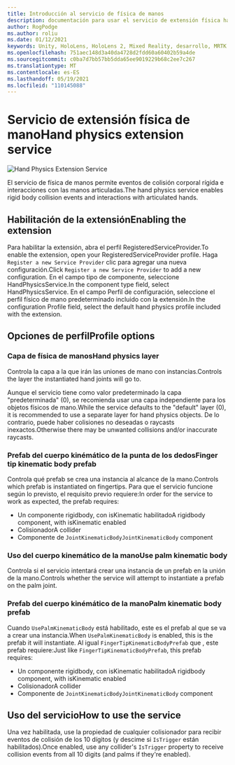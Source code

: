 ```yaml
---
title: Introducción al servicio de física de manos
description: documentación para usar el servicio de extensión física hand en MRTK
author: RogPodge
ms.author: roliu
ms.date: 01/12/2021
keywords: Unity, HoloLens, HoloLens 2, Mixed Reality, desarrollo, MRTK
ms.openlocfilehash: 751aec148d3a40da4728d2fdd60a60402b59a4de
ms.sourcegitcommit: c0ba7d7bb57bb5dda65ee9019229b68c2ee7c267
ms.translationtype: MT
ms.contentlocale: es-ES
ms.lasthandoff: 05/19/2021
ms.locfileid: "110145088"
---
```

# <a name="hand-physics-extension-service"></a><span data-ttu-id="cfb2e-104">Servicio de extensión física de mano</span><span class="sxs-lookup"><span data-stu-id="cfb2e-104">Hand physics extension service</span></span>

![Hand Physics Extension Service](../images/hand-physics/MRTK_UX_HandPhysics_Main.jpg)

<span data-ttu-id="cfb2e-106">El servicio de física de manos permite eventos de colisión corporal rígida e interacciones con las manos articuladas.</span><span class="sxs-lookup"><span data-stu-id="cfb2e-106">The hand physics service enables rigid body collision events and interactions with articulated hands.</span></span>

## <a name="enabling-the-extension"></a><span data-ttu-id="cfb2e-107">Habilitación de la extensión</span><span class="sxs-lookup"><span data-stu-id="cfb2e-107">Enabling the extension</span></span>

<span data-ttu-id="cfb2e-108">Para habilitar la extensión, abra el perfil RegisteredServiceProvider.</span><span class="sxs-lookup"><span data-stu-id="cfb2e-108">To enable the extension, open your RegisteredServiceProvider profile.</span></span> <span data-ttu-id="cfb2e-109">Haga `Register a new Service Provider` clic para agregar una nueva configuración.</span><span class="sxs-lookup"><span data-stu-id="cfb2e-109">Click `Register a new Service Provider` to add a new configuration.</span></span> <span data-ttu-id="cfb2e-110">En el campo tipo de componente, seleccione HandPhysicsService.</span><span class="sxs-lookup"><span data-stu-id="cfb2e-110">In the component type field, select HandPhysicsService.</span></span> <span data-ttu-id="cfb2e-111">En el campo Perfil de configuración, seleccione el perfil físico de mano predeterminado incluido con la extensión.</span><span class="sxs-lookup"><span data-stu-id="cfb2e-111">In the configuration Profile field, select the default hand physics profile included with the extension.</span></span>

## <a name="profile-options"></a><span data-ttu-id="cfb2e-112">Opciones de perfil</span><span class="sxs-lookup"><span data-stu-id="cfb2e-112">Profile options</span></span>

### <a name="hand-physics-layer"></a><span data-ttu-id="cfb2e-113">Capa de física de manos</span><span class="sxs-lookup"><span data-stu-id="cfb2e-113">Hand physics layer</span></span>

<span data-ttu-id="cfb2e-114">Controla la capa a la que irán las uniones de mano con instancias.</span><span class="sxs-lookup"><span data-stu-id="cfb2e-114">Controls the layer the instantiated hand joints will go to.</span></span>

<span data-ttu-id="cfb2e-115">Aunque el servicio tiene como valor predeterminado la capa "predeterminada" (0), se recomienda usar una capa independiente para los objetos físicos de mano.</span><span class="sxs-lookup"><span data-stu-id="cfb2e-115">While the service defaults to the "default" layer (0), it is recommended to use a separate layer for hand physics objects.</span></span> <span data-ttu-id="cfb2e-116">De lo contrario, puede haber colisiones no deseadas o raycasts inexactos.</span><span class="sxs-lookup"><span data-stu-id="cfb2e-116">Otherwise there may be unwanted collisions and/or inaccurate raycasts.</span></span>

### <a name="finger-tip-kinematic-body-prefab"></a><span data-ttu-id="cfb2e-117">Prefab del cuerpo kinémático de la punta de los dedos</span><span class="sxs-lookup"><span data-stu-id="cfb2e-117">Finger tip kinematic body prefab</span></span>

<span data-ttu-id="cfb2e-118">Controla qué prefab se crea una instancia al alcance de la mano.</span><span class="sxs-lookup"><span data-stu-id="cfb2e-118">Controls which prefab is instantiated on fingertips.</span></span> <span data-ttu-id="cfb2e-119">Para que el servicio funcione según lo previsto, el requisito previo requiere:</span><span class="sxs-lookup"><span data-stu-id="cfb2e-119">In order for the service to work as expected, the prefab requires:</span></span>

- <span data-ttu-id="cfb2e-120">Un componente rigidbody, con isKinematic habilitado</span><span class="sxs-lookup"><span data-stu-id="cfb2e-120">A rigidbody component, with isKinematic enabled</span></span>
- <span data-ttu-id="cfb2e-121">Colisionador</span><span class="sxs-lookup"><span data-stu-id="cfb2e-121">A collider</span></span>
- <span data-ttu-id="cfb2e-122">Componente de `JointKinematicBody`</span><span class="sxs-lookup"><span data-stu-id="cfb2e-122">`JointKinematicBody` component</span></span>

### <a name="use-palm-kinematic-body"></a><span data-ttu-id="cfb2e-123">Uso del cuerpo kinemático de la mano</span><span class="sxs-lookup"><span data-stu-id="cfb2e-123">Use palm kinematic body</span></span>

<span data-ttu-id="cfb2e-124">Controla si el servicio intentará crear una instancia de un prefab en la unión de la mano.</span><span class="sxs-lookup"><span data-stu-id="cfb2e-124">Controls whether the service will attempt to instantiate a prefab on the palm joint.</span></span>

### <a name="palm-kinematic-body-prefab"></a><span data-ttu-id="cfb2e-125">Prefab del cuerpo kinémático de la mano</span><span class="sxs-lookup"><span data-stu-id="cfb2e-125">Palm kinematic body prefab</span></span>

<span data-ttu-id="cfb2e-126">Cuando `UsePalmKinematicBody` está habilitado, este es el prefab al que se va a crear una instancia.</span><span class="sxs-lookup"><span data-stu-id="cfb2e-126">When `UsePalmKinematicBody` is enabled, this is the prefab it will instantiate.</span></span> <span data-ttu-id="cfb2e-127">Al igual `FingerTipKinematicBodyPrefab` que , este prefab requiere:</span><span class="sxs-lookup"><span data-stu-id="cfb2e-127">Just like `FingerTipKinematicBodyPrefab`, this prefab requires:</span></span>

- <span data-ttu-id="cfb2e-128">Un componente rigidbody, con isKinematic habilitado</span><span class="sxs-lookup"><span data-stu-id="cfb2e-128">A rigidbody component, with isKinematic enabled</span></span>
- <span data-ttu-id="cfb2e-129">Colisionador</span><span class="sxs-lookup"><span data-stu-id="cfb2e-129">A collider</span></span>
- <span data-ttu-id="cfb2e-130">Componente de `JointKinematicBody`</span><span class="sxs-lookup"><span data-stu-id="cfb2e-130">`JointKinematicBody` component</span></span>

## <a name="how-to-use-the-service"></a><span data-ttu-id="cfb2e-131">Uso del servicio</span><span class="sxs-lookup"><span data-stu-id="cfb2e-131">How to use the service</span></span>

<span data-ttu-id="cfb2e-132">Una vez habilitada, use la propiedad de cualquier colisionador para recibir eventos de colisión de los 10 dígitos (y descime si `IsTrigger` están habilitados).</span><span class="sxs-lookup"><span data-stu-id="cfb2e-132">Once enabled, use any collider's `IsTrigger` property to receive collision events from all 10 digits (and palms if they're enabled).</span></span>
